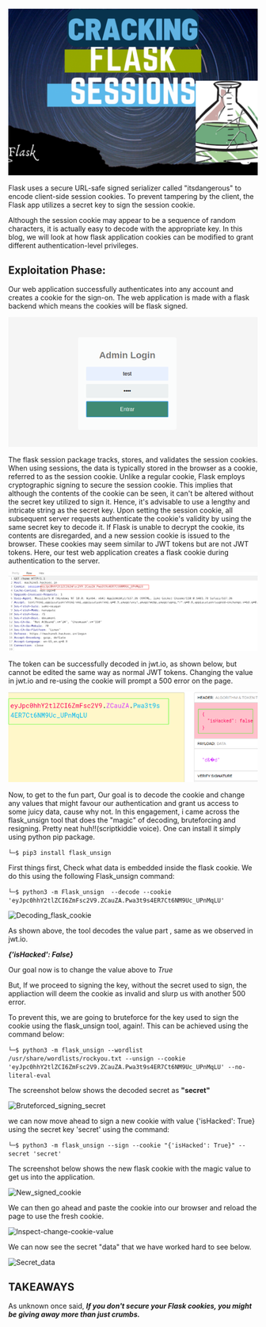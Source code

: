 ![Heading](/assets/images/favicon/CRACKING.png)

Flask uses a secure URL-safe signed serializer called "itsdangerous" to encode client-side session cookies. To prevent tampering by the client, the Flask app utilizes a secret key to sign the session cookie.

Although the session cookie may appear to be a sequence of random characters, it is actually easy to decode with the appropriate key.
In this blog, we will look at how flask application cookies can be modified to grant different authentication-level privileges.

## Exploitation Phase:

Our web application successfully authenticates into any account and creates a cookie for the sign-on. The web application is made with a flask backend which means the cookies will be flask signed.


![Basic-web-app](/assets/images/favicon/basic-website.png)


The flask session package tracks, stores, and validates the session cookies. When using sessions, the data is typically stored in the browser as a cookie, referred to as the session cookie. 
Unlike a regular cookie, Flask employs cryptographic signing to secure the session cookie. This implies that although the contents of the cookie can be seen, it can't be altered without the secret key utilized to sign it. Hence, it's advisable to use a lengthy and intricate string as the secret key.
Upon setting the session cookie, all subsequent server requests authenticate the cookie's validity by using the same secret key to decode it. If Flask is unable to decrypt the cookie, its contents are disregarded, and a new session cookie is issued to the browser.
These cookies may seem similar to JWT tokens but are not JWT tokens. Here, our test web application creates a flask cookie during authentication to the server. 

![Session-Cookie](/assets/images/favicon/session-cookie.png)

The token can be successfully decoded in jwt.io, as shown below, but cannot be edited the same way as normal JWT tokens. Changing the value in jwt.io and re-using the cookie will prompt a 500 error on the page.

![JwT-decoding-flask-cookie](/assets/images/favicon/flask-cookie-jwt.png)

Now, to get to the fun part, Our goal is to decode the cookie and change any values that might favour our authentication and grant us access to some juicy data, cause why not.
In this engagement, i came across the flask_unsign tool that does the "magic" of decoding, bruteforcing and resigning. Pretty neat huh!!(scriptkiddie voice).
One can install it simply using python pip package.

```└─$ pip3 install flask_unsign```


First things first, Check what data is embedded inside the flask cookie. We do this using the following Flask_unsign command:

```└─$ python3 -m Flask_unsign  --decode --cookie 'eyJpc0hhY2tlZCI6ZmFsc2V9.ZCauZA.Pwa3t9s4ER7Ct6NM9Uc_UPnMqLU'```

![Decoding_flask_cookie](/assets/images/favicon/flask-unsign-decode.png)

As shown above, the tool decodes the value part , same as we observed in jwt.io.

***{'isHacked': False}***

Our goal now is to change the value above to *True*

But, If we proceed to signing the key, without the secret used to sign, the appliaction will deem the cookie as invalid and slurp us with another 500 error.

To prevent this, we are going to bruteforce for the key used to sign the cookie using the flask_unsign tool, again!. This can be achieved using the command below:

```└─$ python3 -m flask_unsign --wordlist /usr/share/wordlists/rockyou.txt --unsign --cookie 'eyJpc0hhY2tlZCI6ZmFsc2V9.ZCauZA.Pwa3t9s4ER7Ct6NM9Uc_UPnMqLU' --no-literal-eval```

The screenshot below shows the decoded secret as **"secret"**

![Bruteforced_signing_secret](/assets/images/favicon/flas-secret.png)

we can now move ahead to sign a new cookie with value {'isHacked': True} using the secret key 'secret' using the command:

```└─$ python3 -m flask_unsign --sign --cookie "{'isHacked': True}" --secret 'secret'```

The screenshot below shows the new flask cookie with the magic value to get us into the application.

![New_signed_cookie](/assets/images/favicon/new-cookie-signed.png)

We can then go ahead and paste the cookie into our browser and reload the page to use the fresh cookie.

![Inspect-change-cookie-value](/assets/images/favicon/inspect-fresh-cookie.png)

We can now see the secret "data" that we have worked hard to see below.

![Secret_data](/assets/images/favicon/flag-flask.png)

## TAKEAWAYS
 As unknown once said, ***If you don't secure your Flask cookies, you might be giving away more than just crumbs.***












